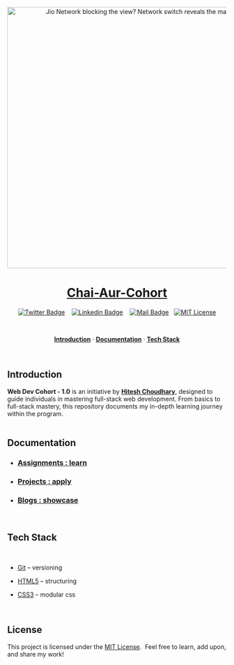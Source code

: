 <a href="https://courses.chaicode.com/">
  <p align=center>
    <img width = "600px" alt="Jio Network blocking the view? Network switch reveals the magic!" src="./assets/chai-aur-cohort.png">
  <p>
  <h1 align="center">Chai-Aur-Cohort</h1>
</a>

<!-- Social Media Links -->
<div align= center>

[![Twitter Badge](https://img.shields.io/badge/-@devwithjay-1ca0f1?style=social&labelColor=red&logo=x&logoColor=black&link=https://twitter.com/devwithjay)](https://twitter.com/devwithjay) &nbsp;&nbsp; [![Linkedin Badge](https://img.shields.io/badge/@devwithjay-0e76a8)](https://www.linkedin.com/in/devwithjay/) &nbsp;&nbsp; [![Mail Badge](https://img.shields.io/badge/-hello@devwithjay.com-c0392b?style=flat&labelColor=c0392b&logo=gmail&logoColor=pink)](mailto:hello@devwithjay.com) &nbsp; [![MIT License](https://img.shields.io/badge/License-MIT-green.svg)](https://choosealicense.com/licenses/mit/)

</div>

<br>

<p align="center">
  <a href="#introduction"><strong>Introduction</strong></a> ·
  <a href="#documentation"><strong>Documentation</strong></a> ·
  <a 
  href="#tech-stack"><strong>Tech Stack</strong></a> 
</p>
</br>

## Introduction

**Web Dev Cohort - 1.0** is an initiative by **[Hitesh Choudhary](https://www.youtube.com/@chaiaurcode)**, designed to guide individuals in mastering full-stack web development. From basics to full-stack mastery, this repository documents my in-depth learning journey within the program.
</br></br>

## Documentation

- ### [Assignments : learn](./assignments/README.md)

- ### [Projects : apply](./projects/README.md)

- ### [Blogs : showcase](./blogs/README.md)
</br>

## Tech Stack

</br>

- [Git](https://git-scm.com/) – versioning

- [HTML5](https://developer.mozilla.org/en-US/docs/Web/HTML) – structuring

- [CSS3](https://developer.mozilla.org/en-US/docs/Web/CSS) – modular css

  </br>

## License

This project is licensed under the [MIT License](./LICENSE). &nbsp;Feel free to learn, add upon, and share my work!